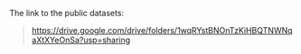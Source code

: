 The link to the public datasets:
> https://drive.google.com/drive/folders/1wqRYstBNOnTzKiHBQTNWNqaXtXYeOnSa?usp=sharing
